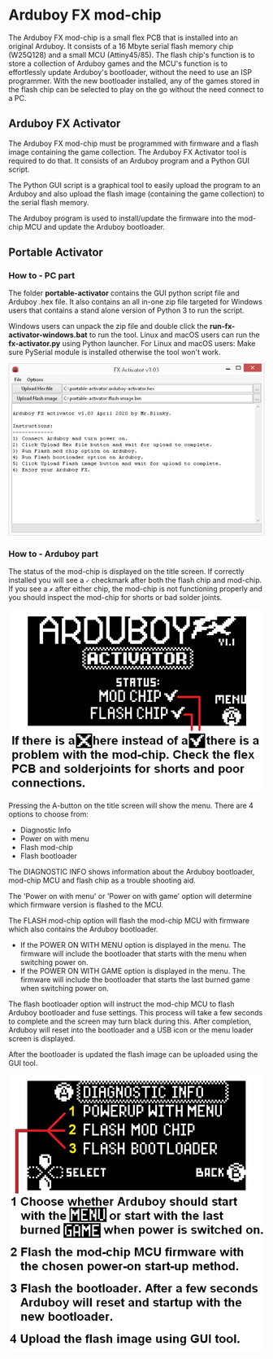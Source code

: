 # Arduboy FX mod-chip

The Arduboy FX mod-chip is a small flex PCB that is installed into an original Arduboy.
It consists of a 16 Mbyte serial flash memory chip (W25Q128) and a small MCU (Attiny45/85).
The flash chip's function is to store a collection of Arduboy games and the MCU's function is to effortlessly update Arduboy's bootloader, without the need to use an ISP programmer.
With the new bootloader installed, any of the games stored in the flash chip can be selected to play on the go without the need connect to a PC.

## Arduboy FX Activator

The Arduboy FX mod-chip must be programmed with firmware and a flash image containing the game collection. The Arduboy FX Activator tool is required to do that. It consists of an Arduboy program and a Python GUI script.

The Python GUI script is a graphical tool to easily upload the program to an Arduboy and also upload the flash image (containing the game collection) to the serial flash memory.

The Arduboy program is used to install/update the firmware into the mod-chip MCU and update the Arduboy bootloader.

## Portable Activator

### How to - PC part

The folder **portable-activator** contains the GUI python script file and Arduboy .hex file.
It also contains an all in-one zip file targeted for Windows users that contains a stand alone version of Python 3 to run the script.

Windows users can unpack the zip file and double click the **run-fx-activator-windows.bat** to run the tool. Linux and macOS users can run the **fx-activator.py** using Python launcher.
For Linux and macOS users: Make sure PySerial module is installed otherwise the tool won't work.

![screenshot](https://github.com/MrBlinky/Arduboy-FX-mod-chip/raw/master/portable-activator/screenshot-running.png)


### How to - Arduboy part

The status of the mod-chip is displayed on the title screen. If correctly installed you will see a `✓` checkmark after both the flash chip and mod-chip. If you see a `✗` after either chip, the mod-chip is not functioning properly and you should inspect the mod-chip for shorts or bad solder joints.

![titlescreen](https://github.com/MrBlinky/Arduboy-FX-mod-chip/raw/master/portable-activator/fx-activator-titlescreen.png)

Pressing the A-button on the title screen will show the menu. There are 4 options to choose from:
- Diagnostic Info
- Power on with menu
- Flash mod-chip
- Flash bootloader

The DIAGNOSTIC INFO shows information about the Arduboy bootloader, mod-chip MCU and flash chip as a trouble shooting aid.

The 'Power on with menu' or 'Power on with game' option will determine which firmware version is flashed to the MCU.

The FLASH mod-chip option will flash the mod-chip MCU with firmware which also contains the Arduboy bootloader.
* If the POWER ON WITH MENU option is displayed in the menu. The firmware will include the bootloader that starts with the menu when switching power on.
* If the POWER ON WITH GAME option is displayed in the menu. The firmware will include the bootloader that starts the last burned game when switching power on.

The flash bootloader option will instruct the mod-chip MCU to flash Arduboy bootloader and fuse settings. This process will take a few seconds to complete and the screen may turn black during this. After completion, Arduboy will reset into the bootloader and a USB icon or the menu loader screen is displayed.

After the bootloader is updated the flash image can be uploaded using the GUI tool.

![menu](https://github.com/MrBlinky/Arduboy-FX-mod-chip/raw/master/portable-activator/fx-activator-menu.png)
